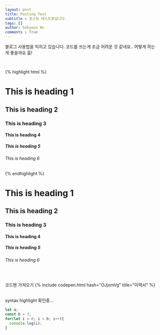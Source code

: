 ```yaml
---
layout: post
title: Posting Test
subtitle : 포스팅 테스트중입니다.
tags: []
author: Sohyeon An
comments : True
---
```


블로그 사용법을 익히고 있습니다. 코드를 쓰는게 조금 어려운 것 같네요..
어떻게 하는 게 좋을까요 흠!


<br/>


{% highlight html %}
<h1>This is heading 1</h1>
<h2>This is heading 2</h2>
<h3>This is heading 3</h3>
<h4>This is heading 4</h4>
<h5>This is heading 5</h5>
<h6>This is heading 6</h6>
{% endhighlight %}

<h1>This is heading 1</h1>
<h2>This is heading 2</h2>
<h3>This is heading 3</h3>
<h4>This is heading 4</h4>
<h5>This is heading 5</h5>
<h6>This is heading 6</h6>


<br/>

코드펜 가져오기
{% include codepen.html hash="OJjxmVg" title="이력서" %}

<br/>
syntax highlight 확인중...

```javascript
let a;
const b = 3;
for(let i = 0; i < b; i++){
  console.log(i);
}
```